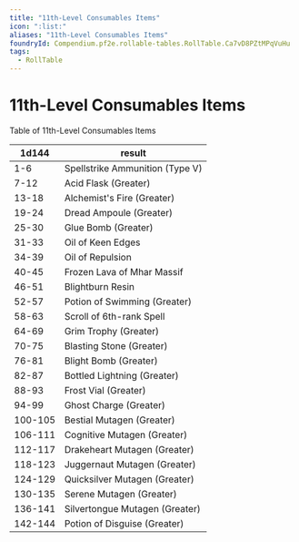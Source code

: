 ```yaml
---
title: "11th-Level Consumables Items"
icon: ":list:"
aliases: "11th-Level Consumables Items"
foundryId: Compendium.pf2e.rollable-tables.RollTable.Ca7vD8PZtMPqVuHu
tags:
  - RollTable
---
```


# 11th-Level Consumables Items
<p>Table of 11th-Level Consumables Items</p>

| 1d144 | result |
|------|--------|
| 1-6 | Spellstrike Ammunition (Type V) |
| 7-12 | Acid Flask (Greater) |
| 13-18 | Alchemist's Fire (Greater) |
| 19-24 | Dread Ampoule (Greater) |
| 25-30 | Glue Bomb (Greater) |
| 31-33 | Oil of Keen Edges |
| 34-39 | Oil of Repulsion |
| 40-45 | Frozen Lava of Mhar Massif |
| 46-51 | Blightburn Resin |
| 52-57 | Potion of Swimming (Greater) |
| 58-63 | Scroll of 6th-rank Spell |
| 64-69 | Grim Trophy (Greater) |
| 70-75 | Blasting Stone (Greater) |
| 76-81 | Blight Bomb (Greater) |
| 82-87 | Bottled Lightning (Greater) |
| 88-93 | Frost Vial (Greater) |
| 94-99 | Ghost Charge (Greater) |
| 100-105 | Bestial Mutagen (Greater) |
| 106-111 | Cognitive Mutagen (Greater) |
| 112-117 | Drakeheart Mutagen (Greater) |
| 118-123 | Juggernaut Mutagen (Greater) |
| 124-129 | Quicksilver Mutagen (Greater) |
| 130-135 | Serene Mutagen (Greater) |
| 136-141 | Silvertongue Mutagen (Greater) |
| 142-144 | Potion of Disguise (Greater) |
